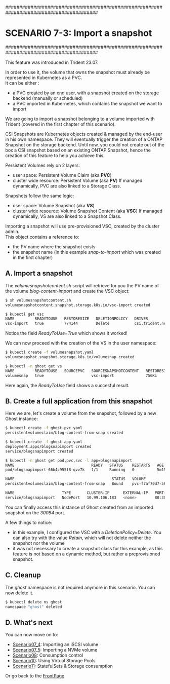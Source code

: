 #########################################################################################
# SCENARIO 7-3: Import a snapshot  
#########################################################################################

This feature was introduced in Trident 23.07.  

In order to use it, the volume that owns the snapshot must already be represented in Kubernetes as a PVC.  
It can be either :
- a PVC created by an end user, with a snapshot created on the storage backend (manually or scheduled)  
- a PVC imported in Kubernetes, which contains the snapshot we want to import

We are going to import a snapshot belonging to a volume imported with Trident (covered in the first chapter of this scenario).  

CSI Snapshots are Kubernetes objects created & managed by the end-user in his own namespace. They will eventually trigger the creation of a ONTAP Snapshot on the storage backend. Until now, you could not create out of the box a CSI snapshot based on an existing ONTAP Snapshot, hence the creation of this feature to help you achieve this.  

Persistent Volumes rely on 2 layers:
- user space: Persistent Volume Claim (aka **PVC**)
- cluster wide resource: Persistent Volume (aka **PV**)
If managed dynamically, PVC are also linked to a Storage Class.  

Snapshots follow the same logic:
- user space: Volume Snapshot (aka **VS**)
- cluster wide resource: Volume Snapshot Content (aka **VSC**)
If managed dynamically, VS are also linked to a Snapshot Class.  

Importing a snapshot will use pre-provisioned VSC, created by the cluster admin.  
This object contains a reference to:
- the PV name where the snapshot exists
- the snapshot name (in this example _snap-to-import_ which was created in the first chapter)

## A. Import a snapshot

The _volumesnapshotcontent.sh_ script will retrieve for you the PV name of the volume _blog-content-import_ and create the VSC object:
```bash
$ sh volumesnapshotcontent.sh
volumesnapshotcontent.snapshot.storage.k8s.io/vsc-import created

$ kubectl get vsc
NAME         READYTOUSE   RESTORESIZE   DELETIONPOLICY   DRIVER                  VOLUMESNAPSHOTCLASS   VOLUMESNAPSHOT   VOLUMESNAPSHOTNAMESPACE   AGE
vsc-import   true         774144        Delete           csi.trident.netapp.io                         volumesnap       ghost                     39m
```
Notice the field _ReadyToUse=True_ which shows it worked!  

We can now proceed with the creation of the VS in the user namespace:
```bash
$ kubectl create -f volumesnapshot.yaml
volumesnapshot.snapshot.storage.k8s.io/volumesnap created

$ kubectl -n ghost get vs
NAME         READYTOUSE   SOURCEPVC   SOURCESNAPSHOTCONTENT   RESTORESIZE   SNAPSHOTCLASS   SNAPSHOTCONTENT   CREATIONTIME   AGE
volumesnap   true                     vsc-import              756Ki                         vsc-import        57m            48m
```
Here again, the _ReadyToUse_ field shows a succesful result.

## B. Create a full application from this snapshot

Here we are, let's create a volume from the snapshot, followed by a new Ghost instance:
```bash
$ kubectl create -f ghost-pvc.yaml 
persistentvolumeclaim/blog-content-from-snap created

$ kubectl create -f ghost-app.yaml
deployment.apps/blogsnapimport created
service/blogsnapimport created

$ kubectl -n ghost get pod,pvc,svc -l app=blogsnapimport
NAME                                  READY   STATUS    RESTARTS   AGE
pod/blogsnapimport-66b4c955f8-qvv7k   1/1     Running   0          5m15s

NAME                                           STATUS   VOLUME                                     CAPACITY    ACCESS MODES   STORAGECLASS        AGE
persistentvolumeclaim/blog-content-from-snap   Bound    pvc-f7af70d7-56e8-42a5-ac65-7d3a5e70040b   5518824Ki   RWX            storage-class-nas   14m

NAME                     TYPE       CLUSTER-IP      EXTERNAL-IP   PORT(S)        AGE
service/blogsnapimport   NodePort   10.99.106.183   <none>        80:30084/TCP   26s
```

You can finally access this instance of Ghost created from an imported snapshot on the _30084_ port.

A few things to notice:
- in this example, I configured the VSC with a _DeletionPolicy=Delete_. You can also try with the value _Retain_, which will not delete neither the snapshot nor the volume  
- it was not necessary to create a snapshot class for this example, as this feature is not based on a dynamic method, but rather a preprovisioned snapshot.  

## C. Cleanup

The _ghost_ namespace is not required anymore in this scenario. You can now delete it.  
```bash
$ kubectl delete ns ghost
namespace "ghost" deleted
```

## D. What's next

You can now move on to:  
- [Scenario07_4](../4_iSCSI_import): Importing an iSCSI volume  
- [Scenario07_5](../5_NVMe_import): Importing a NVMe volume  
- [Scenario08](../../Scenario08): Consumption control  
- [Scenario10](../../Scenario10): Using Virtual Storage Pools 
- [Scenario11](../../Scenario11): StatefulSets & Storage consumption  

Or go back to the [FrontPage](https://github.com/YvosOnTheHub/LabNetApp)
